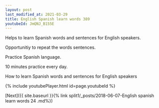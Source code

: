 ```yaml
---
layout: post
last_modified_at: 2021-03-29
title: English Spanish learn words 389 
youtubeId: JmQNJ_B155E
---
```

 
 
Helps to learn Spanish words and sentences for English speakers.

Opportunitiy to repeat the words sentences. 

Practice Spanish language. 
 
10 minutes practice every day. 
 
How to learn Spanish words and sentences for English speakers 
 
{% include youtubePlayer.html id=page.youtubeId %}
 
 
[Next]({{ site.baseurl }}{% link  split1/_posts/2018-06-07-English spanish learn words 24 .md%})
 
